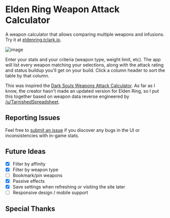 # Elden Ring Weapon Attack Calculator

A weapon calculator that allows comparing multiple weapons and infusions. Try it at [eldenring.tclark.io](https://eldenring.tclark.io/).

![image](https://user-images.githubusercontent.com/3964980/179122581-112f2c0a-48b1-417d-ae66-ddf8719881cf.png)

Enter your stats and your criteria (weapon type, weight limit, etc). The app will list every weapon matching your selections, along with the attack rating and status buildup you'll get on your build. Click a column header to sort the table by that column.

This was inspired the [Dark Souls Weapons Attack Calculator](https://soulsplanner.com/darksouls/weaponatk). As far as I know, the creator hasn't made an updated version for Elden Ring, so I put this together based on weapon data reverse engineered by [/u/TarnishedSpreadsheet](https://www.reddit.com/user/TarnishedSpreadsheet/).

## Reporting Issues

Feel free to [submit an issue](https://github.com/ThomasJClark/elden-ring-weapon-calculator/issues/new) if you discover any bugs in the UI or inconsistencies with in-game stats.

## Future Ideas

- [x] Filter by affinity
- [x] Filter by weapon type
- [ ] Bookmark/pin weapons
- [x] Passive effects
- [x] Save settings when refreshing or visiting the site later
- [ ] Responsive design / mobile support

## Special Thanks
